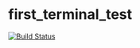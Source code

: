 # first_terminal_test
[![Build Status](https://travis-ci.com/GeniusSiz01/first_terminal_test.svg?branch=main)](https://travis-ci.com/GeniusSiz01/first_terminal_test)
